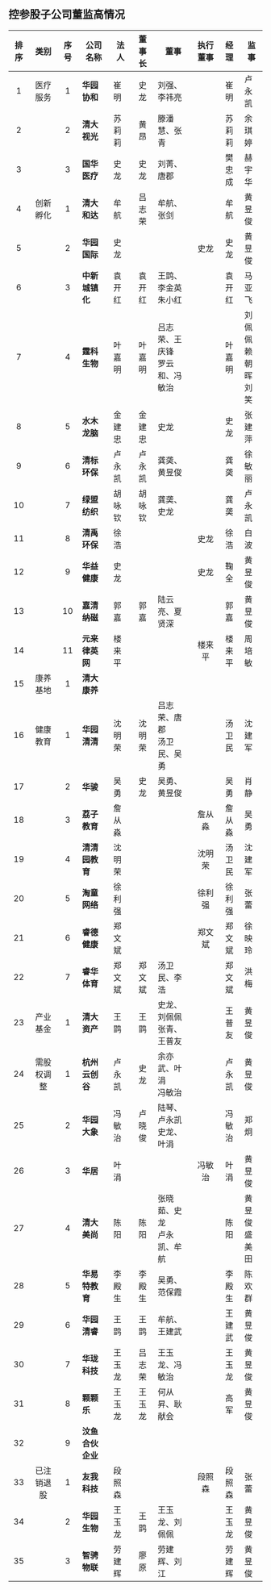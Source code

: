 ## 控参股子公司董监高情况


|排序|类别|序号|公司名称|法人|董事长|董事|执行董事|经理|监事|
|:--:|:---:|:--:|----|----|:---:|----|:---:|:---:|---|
|1|医疗服务|1|<B>华园协和</B>|崔明|史龙|刘强、李祎亮||崔明|卢永凯|
|2||2|<B>清大视光</B>|苏莉莉|黄昂|滕潘慧、张青||苏莉莉|余琪婷|
|3||3|<B>国华医疗</B>|史龙|史龙|刘菁、唐郡||樊忠成|赫宇华|
|4|创新孵化|1|<B>清大和达</B>|牟航|吕志荣|牟航、张剑||牟航|黄昱俊|
|5||2|<B>华园国际</B>|史龙|||史龙|史龙|黄昱俊|
|6||3|<B>中新城镇化</B>|袁开红|袁开红|王鹍、李金英<br>朱小红||袁开红|马亚飞|
|7||4|<B>霆科生物</B>|叶嘉明|叶嘉明|吕志荣、王庆锋<br>罗云和、冯敏治||叶嘉明|刘佩佩<br>赖朝晖<br>刘笑|
|8||5|<B>水木龙脑</B>|金建忠|金建忠|史龙||史龙|张建萍|
|9||6|<B>清标环保</B>|卢永凯|卢永凯|龚䶮、黄昱俊||龚䶮|徐敏丽|
|10||7|<B>绿盟纺织</B>|胡咏钦|胡咏钦|龚䶮、史龙||龚䶮|卢永凯|
|11||8|<B>清禹环保</B>|徐浩|||史龙|徐浩|白波|
|12||9|<B>华益健康</B>|史龙|||史龙|鞠全|黄昱俊|
|13||10|<B>嘉清纳磁</B>|郭嘉|郭嘉|陆云亮、夏贤深||郭嘉|黄昱俊|
|14||11|<B>元来律英网</B>|楼来平|||楼来平|楼来平|周培敏|
|15|康养基地|1|<B>清大康养</B>|||
|16|健康教育|1|<B>华园清清</B>|沈明荣|沈明荣|吕志荣、唐郡<br>汤卫民、吴勇||汤卫民|沈建军|
|17||2|<B>华骏</B>|吴勇|史龙|吴勇、黄昱俊||吴勇|肖静|
|18||3|<B>荔子教育</B>|詹从淼|||詹从淼|詹从淼|吴勇|
|19||4|<B>清清园教育</B>|沈明荣|||沈明荣|汤卫民|沈建军|
|20||5|<B>淘童网络</B>|徐利强|||徐利强|徐利强|张蕾|
|21||6|<B>睿德健康</B>|郑文斌|||郑文斌|郑文斌|徐映玲|
|22||7|<B>睿华体育</B>|郑文斌|郑文斌|汤卫民、李浩||郑文斌|洪梅|
|23|产业基金|1|<B>清大资产</B>|王鹍|王鹍|史龙、刘佩佩<br>张青、王普友||王普友|黄昱俊|
|24|需股权调整|1|<B>杭州云创谷</B>|卢永凯|史龙|余亦武、叶涓<br>冯敏治||卢永凯|黄昱俊|
|25||2|<B>华园大象</B>|冯敏治|卢晓俊|陆琴、卢永凯<br>史龙、叶涓||冯敏治|郑炯|
|26||3|<B>华居</B>|叶涓|||冯敏治|叶涓|黄昱俊|
|27||4|<B>清大美尚</B>|陈阳|陈阳|张晓茹、史龙<br>卢永凯、牟航||陈阳|黄昱俊<br>盛美田|
|28||5|<B>华易特教育</B>|李殿生|李殿生|吴勇、范保霞||李殿生|陈欢群|
|29||6|<B>华园清睿</B>|王鹍|王鹍|牟航、王建武||王建武|黄昱俊|
|30||7|<B>华珑科技</B>|王玉龙|吕志荣|王玉龙、冯敏治||王玉龙|黄昱俊|
|31||8|<B>颗颗乐</B>|王玉龙|王玉龙|何从昇、耿献会||高军|黄昱俊|
|32||9|<B>汶鱼合伙企业</B>|||
|33|已注销退股|1|<B>友我科技</B>|段照森|||段照森|段照森|张蕾|
|34||2|<B>华园生物</B>|王玉龙|王鹍|王玉龙、刘佩佩||王玉龙|黄昱俊|
|35||3|<B>智骋物联</B>|劳建辉|廖原|劳建辉、刘江||劳建辉|黄昱俊|
